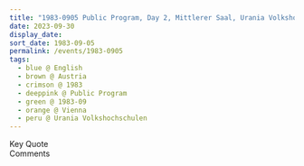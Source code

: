 ```yaml
---
title: "1983-0905 Public Program, Day 2, Mittlerer Saal, Urania Volkshochschulen, Volksbildungshaus, Uraniastraße 1, Vienna, Austria"
date: 2023-09-30
display_date: 
sort_date: 1983-09-05
permalink: /events/1983-0905
tags:
  - blue @ English
  - brown @ Austria
  - crimson @ 1983
  - deeppink @ Public Program
  - green @ 1983-09
  - orange @ Vienna
  - peru @ Urania Volkshochschulen  
---
```


<wave-list>
  <list-title color="green" width="75">Key Quote</list-title>
  <list-item color="BlanchedAlmond"  width="200"></list-item>
  <list-item color="Lavender"></list-item>
  <list-item color="BlanchedAlmond"></list-item>
</wave-list>

<br>

<wave-list>
  <list-title color="green" width="75">Comments</list-title>
  <list-item color="BlanchedAlmond"  width="200"></list-item>
  <list-item color="Lavender"></list-item>
  <list-item color="BlanchedAlmond"></list-item>
</wave-list>